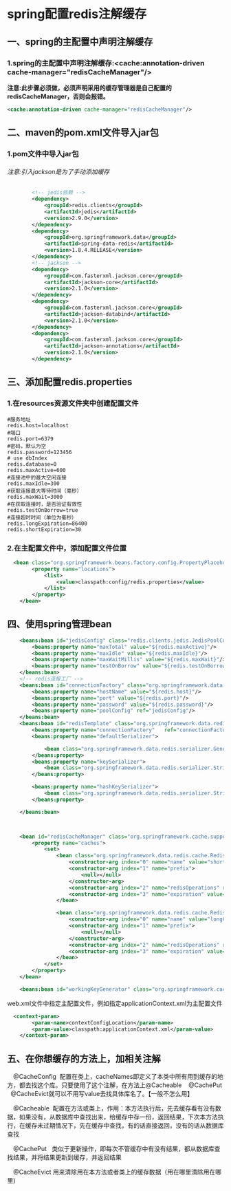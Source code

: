 # spring配置redis注解缓存

## 一、spring的主配置中声明注解缓存

### 1.spring的主配置中声明注解缓存:<cache:annotation-driven cache-manager="redisCacheManager"/>

**注意:此步骤必须做，必须声明采用的缓存管理器是自己配置的redisCacheManager，否则会报错。**

```xml
<cache:annotation-driven cache-manager="redisCacheManager"/>
```

## 二、maven的pom.xml文件导入jar包

### 1.pom文件中导入jar包

###### 注意:引入jackson是为了手动添加缓存

```xml
        <!-- jedis依赖 -->
        <dependency>
            <groupId>redis.clients</groupId>
            <artifactId>jedis</artifactId>
            <version>2.9.0</version>
        </dependency>
        <dependency>
            <groupId>org.springframework.data</groupId>
            <artifactId>spring-data-redis</artifactId>
            <version>1.8.4.RELEASE</version>
        </dependency>
        <!-- jackson -->
        <dependency>
            <groupId>com.fasterxml.jackson.core</groupId>
            <artifactId>jackson-core</artifactId>
            <version>2.1.0</version>
        </dependency>
        <dependency>
            <groupId>com.fasterxml.jackson.core</groupId>
            <artifactId>jackson-databind</artifactId>
            <version>2.1.0</version>
        </dependency>
        <dependency>
            <groupId>com.fasterxml.jackson.core</groupId>
            <artifactId>jackson-annotations</artifactId>
            <version>2.1.0</version>
        </dependency>
```

## 三、添加配置redis.properties

### 1.在resources资源文件夹中创建配置文件

```properties
#服务地址
redis.host=localhost
#端口
redis.port=6379
#密码，默认为空
redis.password=123456
# use dbIndex
redis.database=0
redis.maxActive=600
#连接池中的最大空闲连接
redis.maxIdle=300
#获取连接最大等待时间（毫秒）
redis.maxWait=3000
#在获取连接时，是否验证有效性
redis.testOnBorrow=true
#连接超时时间（单位为毫秒）
redis.longExpiration=86400
redis.shortExpiration=30
```

### 2.在主配置文件中，添加配置文件位置

```xml
  <bean class="org.springframework.beans.factory.config.PropertyPlaceholderConfigurer">
        <property name="locations">
            <list>
                <value>classpath:config/redis.properties</value>
            </list>
        </property>
    </bean>
```

## 四、使用spring管理bean

```xml
    <beans:bean id="jedisConfig" class="redis.clients.jedis.JedisPoolConfig">
        <beans:property name="maxTotal" value="${redis.maxActive}"/>
        <beans:property name="maxIdle" value="${redis.maxIdle}"/>
        <beans:property name="maxWaitMillis" value="${redis.maxWait}"/>
        <beans:property name="testOnBorrow" value="${redis.testOnBorrow}"/>
    </beans:bean>
    <!-- redis连接工厂 -->
    <beans:bean id="connectionFactory" class="org.springframework.data.redis.connection.jedis.JedisConnectionFactory">
        <beans:property name="hostName" value="${redis.host}"/>
        <beans:property name="port" value="${redis.port}"/>
        <beans:property name="password" value="${redis.password}"/>
        <beans:property name="poolConfig" ref="jedisConfig"/>
    </beans:bean>
    <beans:bean id="redisTemplate" class="org.springframework.data.redis.core.RedisTemplate">
        <beans:property name="connectionFactory"   ref="connectionFactory" />
        <beans:property name="defaultSerializer">

            <bean class="org.springframework.data.redis.serializer.GenericJackson2JsonRedisSerializer"/>
        </beans:property>
        <beans:property name="keySerializer">
            <bean class="org.springframework.data.redis.serializer.StringRedisSerializer"/>
        </beans:property>

        <beans:property name="hashKeySerializer">
            <bean class="org.springframework.data.redis.serializer.StringRedisSerializer"/>
        </beans:property>

    </beans:bean>



    <bean id="redisCacheManager" class="org.springframework.cache.support.SimpleCacheManager">
        <property name="caches">
            <set>
                <bean class="org.springframework.data.redis.cache.RedisCache">
                    <constructor-arg index="0" name="name" value="shortCache"/>
                    <constructor-arg index="1" name="prefix">
                        <null></null>
                    </constructor-arg>
                    <constructor-arg index="2" name="redisOperations" ref="redisTemplate"/>
                    <constructor-arg index="3" name="expiration" value="${redis.shortExpiration}"/>
                </bean>

                <bean class="org.springframework.data.redis.cache.RedisCache">
                    <constructor-arg index="0" name="name" value="longCache"/>
                    <constructor-arg index="1" name="prefix">
                        <null></null>
                    </constructor-arg>
                    <constructor-arg index="2" name="redisOperations" ref="redisTemplate"/>
                    <constructor-arg index="3" name="expiration" value="${redis.longExpiration}"/>
                </bean>
            </set>
        </property>
    </bean>

    <beans:bean id="workingKeyGenerator" class="org.springframework.cache.interceptor.SimpleKeyGenerator"/>
```

web.xml文件中指定主配置文件，例如指定applicationContext.xml为主配置文件

```xml
  <context-param>
        <param-name>contextConfigLocation</param-name>
        <param-value>classpath:applicationContext.xml</param-value>
    </context-param>
```

## 五、在你想缓存的方法上，加相关注解

　@CacheConfig  配置在类上，cacheNames即定义了本类中所有用到缓存的地方，都去找这个库。只要使用了这个注解，在方法上@Cacheable    @CachePut   @CacheEvict就可以不用写value去找具体库名了。【一般不怎么用】

　@Cacheable  配置在方法或类上，作用：本方法执行后，先去缓存看有没有数据，如果没有，从数据库中查找出来，给缓存中存一份，返回结果，下次本方法执行，在缓存未过期情况下，先在缓存中查找，有的话直接返回，没有的话从数据库查找

　@CachePut   类似于更新操作，即每次不管缓存中有没有结果，都从数据库查找结果，并将结果更新到缓存，并返回结果

　@CacheEvict 用来清除用在本方法或者类上的缓存数据（用在哪里清除用在哪里)
